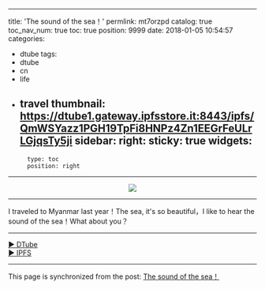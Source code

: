 
---
title: 'The sound of the sea！'
permlink: mt7orzpd
catalog: true
toc_nav_num: true
toc: true
position: 9999
date: 2018-01-05 10:54:57
categories:
- dtube
tags:
- dtube
- cn
- life
- travel
thumbnail: https://dtube1.gateway.ipfsstore.it:8443/ipfs/QmWSYazz1PGH19TpFi8HNPz4Zn1EEGrFeULrLGjqsTy5ji
sidebar:
    right:
        sticky: true
widgets:
    -
        type: toc
        position: right
---


<center><a href='https://d.tube/#!/v/yellowbird/mt7orzpd'><img src='https://dtube1.gateway.ipfsstore.it:8443/ipfs/QmWSYazz1PGH19TpFi8HNPz4Zn1EEGrFeULrLGjqsTy5ji'></a></center><hr>

I traveled to Myanmar last year！The sea, it's so beautiful，I like to hear the sound of the sea！What about you？

<hr><a href='https://d.tube/#!/v/yellowbird/mt7orzpd'> ▶️ DTube</a><br /><a href='https://ipfs.io/ipfs/Qmbds4swbajr69rNhkCxYpxn2SVHQjHsEPchhVMvXMCx2D'> ▶️ IPFS</a>

- - -

This page is synchronized from the post: [The sound of the sea！](https://steemit.com/@yellowbird/mt7orzpd)
